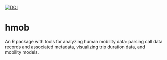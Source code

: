 [![DOI](https://zenodo.org/badge/168587776.svg)](https://zenodo.org/badge/latestdoi/168587776)

# hmob
An R package with tools for analyzing human mobility data: parsing call data records and associated metadata, visualizing trip duration data, and mobility models.
